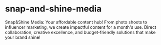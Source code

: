 # snap-and-shine-media
Snap&amp;Shine Media: Your affordable content hub! From photo shoots to influencer marketing, we create impactful content for a month's use. Direct collaboration, creative excellence, and budget-friendly solutions that make your brand shine!
